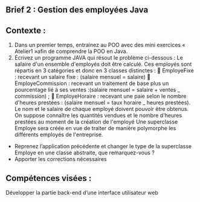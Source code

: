 ## Brief 2 : Gestion des employées Java

## Contexte :

1. Dans un premier temps, entrainez au POO avec des mini exercices « Atelier1 »afin de
   comprendre la POO en Java.
2. Écrivez un programme JAVA qui résout le problème ci-dessous :
   Le salaire d'un ensemble d'employés doit être calculé. Ces employés sont répartis en 3
   catégories et donc en 3 classes distinctes :
    EmployeFixe : recevant un salaire fixe : (salaire mensuel = salaire)
    EmployeCommission : recevant un traitement de base plus un pourcentage lié à ses
   ventes :(salaire mensuel = salaire + ventes _ commission) ;
    EmployeHoraire : recevant une paie selon le nombre d'heures prestées :
   (salaire mensuel = taux horaire _ heures prestées).
   Le nom et le salaire de chaque employé doivent pouvoir être obtenus. On suppose connaître
   les quantités vendues et le nombre d'heures prestées au moment de la création de l'employé
   Une superclasse Employe sera créée en vue de traiter de manière polymorphe les différents
   employés de l'entreprise.

- Reprenez l’application précédente et changer le type de la superclasse Employe en une
  classe abstraite, que remarquez-vous ?
- Apporter les corrections nécessaires


## Compétences visées :
Développer la partie back-end d’une interface utilisateur web